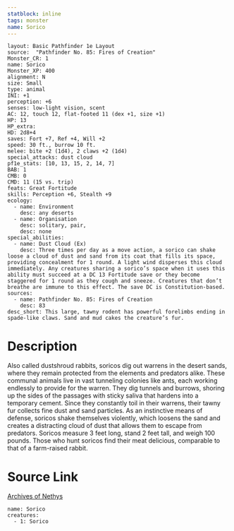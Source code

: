 ```yaml
---
statblock: inline
tags: monster
name: Sorico
---
```

```statblock
layout: Basic Pathfinder 1e Layout
source:  "Pathfinder No. 85: Fires of Creation"
Monster_CR: 1
name: Sorico
Monster_XP: 400
alignment: N
size: Small
type: animal
INI: +1
perception: +6
senses: low-light vision, scent
AC: 12, touch 12, flat-footed 11 (dex +1, size +1)
HP: 13
HP_extra: 
HD: 2d8+4
saves: Fort +7, Ref +4, Will +2
speed: 30 ft., burrow 10 ft.
melee: bite +2 (1d4), 2 claws +2 (1d4)
special_attacks: dust cloud
pf1e_stats: [10, 13, 15, 2, 14, 7]
BAB: 1
CMB: 0
CMD: 11 (15 vs. trip)
feats: Great Fortitude
skills: Perception +6, Stealth +9
ecology:
  - name: Environment
    desc: any deserts
  - name: Organisation
    desc: solitary, pair,
    desc: none
special_abilities:
  - name: Dust Cloud (Ex)
    desc: Three times per day as a move action, a sorico can shake loose a cloud of dust and sand from its coat that fills its space, providing concealment for 1 round. A light wind disperses this cloud immediately. Any creatures sharing a sorico’s space when it uses this ability must succeed at a DC 13 Fortitude save or they become staggered for 1 round as they cough and sneeze. Creatures that don’t breathe are immune to this effect. The save DC is Constitution-based.
sources:
  - name: Pathfinder No. 85: Fires of Creation
    desc: 83
desc_short: This large, tawny rodent has powerful forelimbs ending in spade-like claws. Sand and mud cakes the creature’s fur.
```
# Description
Also called dustshroud rabbits, soricos dig out warrens in the desert sands, where they remain protected from the elements and predators alike. These communal animals live in vast tunneling colonies like ants, each working endlessly to provide for the warren. They dig tunnels and burrows, shoring up the sides of the passages with sticky saliva that hardens into a temporary cement. Since they constantly toil in their warrens, their tawny fur collects fine dust and sand particles. As an instinctive means of defense, soricos shake themselves violently, which loosens the sand and creates a distracting cloud of dust that allows them to escape from predators. Soricos measure 3 feet long, stand 2 feet tall, and weigh 100 pounds. Those who hunt soricos find their meat delicious, comparable to that of a farm-raised rabbit.
# Source Link
[Archives of Nethys](https://aonprd.com/MonsterDisplay.aspx?ItemName=Sorico)
```encounter-table
name: Sorico
creatures:
  - 1: Sorico
```
